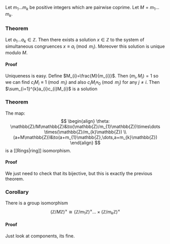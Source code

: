 Let $m_{1}\dots m_{k}$ be positive integers which are pairwise coprime. Let $M=m_{1}\dots m_{k}$.
### Theorem
 Let $a_{1}\dots a_{k}\in \mathbb{Z}$. Then there exists a solution $x \in \mathbb{Z}$ to the system of simultaneous congruences $x\equiv a_{i}\pmod{m_{i}}$. Moreover this solution is unique modulo $M$.
#### Proof
Uniqueness is easy.
Define $M_{i}=\frac{M}{m_{i}}$. 
Then $(m_{i},M_{i})=1$ so we can find $c_{i}M_{i}\equiv 1\pmod{m_i}$ and also $c_{i}M_{i}\equiv_{0}\pmod{m_{j}}$ for any $j\neq i$.
Then $\sum_{i=1}^{k}a_{i}c_{i}M_{i}$ is a solution

### Theorem
The map:
$$
\begin{align}
\theta: \mathbb{Z}/M\mathbb{Z}&\to(\mathbb{Z}/m_{1}\mathbb{Z})\times\dots \times(\mathbb{Z}/m_{k}\mathbb{Z}) \\
(a+M\mathbb{Z})&\to(a+m_{1}\mathbb{Z},\dots,a+m_{k}\mathbb{Z})
\end{align}
$$
is a [[Rings|ring]] isomorphism.
#### Proof
We just need to check that its bijective, but this is exactly the previous theorem.
### Corollary
There is a group isomorphism
$$
(\mathbb{Z}/M\mathbb{Z})^\times \cong \left(\mathbb{Z}/m_{1}\mathbb{Z} \right)^\times\dots \times(\mathbb{Z}/m_{k}\mathbb{Z})^\times
$$
#### Proof
Just look at components, its fine.